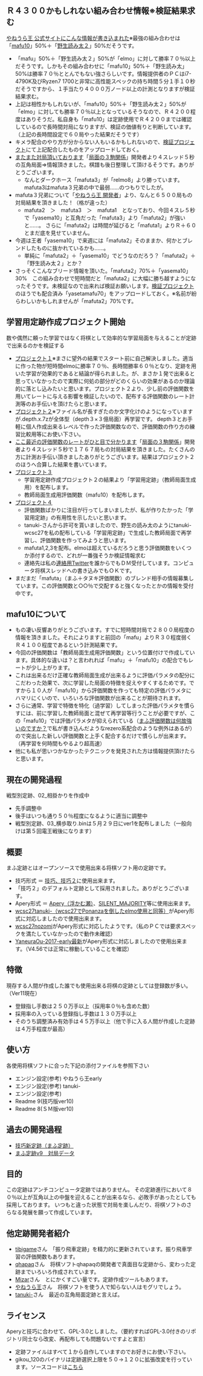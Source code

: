﻿## Ｒ４３００かもしれない組み合わせ情報※検証結果求む
[やねうら王 公式サイトにこんな情報が書き込まれた](http://yaneuraou.yaneu.com/2017/07/08/%e3%81%be%e3%81%b5%e8%a9%95%e4%be%a1%e9%96%a2%e6%95%b0%e3%81%af%e4%bd%95%e6%95%85%e5%bc%b7%e3%81%84%e3%81%ae%e3%81%a7%e3%81%99%e3%81%8b%ef%bc%9f/#comment-14783)※最強の組み合わせは「[mafu10](https://github.com/mafu-opening-theory/Shogi_opening_theory/releases/tag/v3.0)」50%＋「[野生読み太２](http://ii.ttlv.jp/learn_yomita.html)」50%だそうです。
- 「mafu」50%＋「野生読み太２」50%が「elmo」に対して勝率７０％以上だそうです。しかもその組み合わせに「mafu10」50%＋「野生読み太」50%は勝率７０％ととんでもない強さらしいです。情報提供者のＰＣはi7-4790K及びRyzen7 1700と非常に高性能スペックの持ち時間５分１手１０秒だそうですから、１手当たり４０００万ノード以上の計測となりますが検証結果求む。
- 上記は相性かもしれないが、「mafu10」50%＋「野生読み太２」50%が「elmo」に対しても勝率７０％以上となっているそうなので、Ｒ４２００程度はありそうだ。私自身も「mafu10」は定跡使用でＲ４２００までは確認しているので長時間対局になりますが、検証の価値有りと判断しています。（上記の長時間設定で６０局やった結果だそうです）
- キメラ配合のやり方が分からない人もいるかもしれないので、[検証プロジェクト](https://github.com/mafu-opening-theory/Shogi_opening_theory/releases/tag/v5.0)にて上記配合したものをアップロードしておく。
- [またまた対局頂いております](http://ii.ttlv.jp/20170711/)「[局面の３駒関係](http://ii.ttlv.jp/)」開発者より４スレッド５秒の互角局面⇒情報頂きました。棋譜も後日整理して頂けるそうです。ありがとうございます。
	- なんとダークホース「mafuta3」が「relmo8」より勝っています。mafuta3はmafuta３兄弟の中で最弱……のつもりでしたが。
- mafuta３兄弟について「[やねうら王 開発者](https://github.com/yaneurao/YaneuraOu)」より、なんと６５００局もの対局結果を頂きました！（格が違った）
	- mafuta2　＞　mafuta3　＞　mafuta1　となっており、今回４スレ５秒で「yasema10」と互角だった「mafuta3」より「mafuta2」が強いと……。 さらに「mafuta2」は時間が延びると「mafuta1」よりＲ＋６０とまだ底を見せていません。
- 今週は王者「yasema10」で来週には「mafuta2」そのままか、何かとブレンドしたものに抜かれているかも……。
	- 単純に「mafuta2」＋「yasema10」でどうなのだろう？「mafuta2」＋「野生読み太２」とか？
- さっそくこんなブリード情報を頂いた。「mafuta2」70%＋「yasema10」30%　この組み合わせで短時間だと「mafuta2」に大幅に勝ち越すようになったそうです。未検証なので出来れば検証お願いします。[検証プロジェクト](https://github.com/mafu-opening-theory/Shogi_opening_theory/releases/tag/v5.0)のほうでも配合済み「yasetamafu70」をアップロードしておく。※名前が紛らわしいかもしれませんが「mafuta2」70%です。

## 学習用定跡作成プロジェクト開始
数や偶然に頼った学習ではなく将棋として効率的な学習局面を与えることが定跡で出来るのかを検証する
- [プロジェクト１](https://github.com/mafu-opening-theory/Shogi_opening_theory/releases/tag/v1.0)※まさに望外の結果でスタート前に自己解決しました。適当に作った物が短時間elmoに勝率７０％、長時間勝率６０％となり、定跡を用いた学習が効果的であると結論が得られました。が、まさか１発で出来ると思っていなかったので実際に何処の部分がどのくらいの効果があるのか理論的に落とし込みたいと思います。プロジェクト２より、少し前の評価関数を用いてレートに与える影響を検証したいので、配布する評価関数のレート計測等のお手伝いを頂けたらと思います。
- [プロジェクト２](https://github.com/mafu-opening-theory/Shogi_opening_theory/releases/tag/v2.0)※ファイル名が長すぎたのか文字化けのようになっていますが.depth.x.7zが全体型（depth３×３億局面）再学習です。
depth３とお手軽に個人作成出来るレベルで作った評価関数なので、評価関数の作り方の練習比較用等にお使い下さい。
- [ここ最近の評価関数のレートがひと目で分かります](http://ii.ttlv.jp/20170707/)「[局面の３駒関係](http://ii.ttlv.jp/)」開発者より４スレッド５秒で１７６７局もの対局結果を頂きました。たくさんの方に計測お手伝い頂きましたありがとうございます。結果はプロジェクト２のほうへ合算した結果を書いています。
- [プロジェクト３](https://github.com/mafu-opening-theory/Shogi_opening_theory/releases/tag/v3.0)
	- 学習用定跡作成プロジェクト２の結果より「学習用定跡」（教師局面生成用）を配布します。
	- 教師局面生成用評価関数（mafu10）を配布します。
- [プロジェクト４](https://github.com/mafu-opening-theory/Shogi_opening_theory/releases/tag/v4.0)
	- 評価関数ばかりに注目が行ってしまいましたが、私が作りたかった「学習用定跡」の有用性を示したいと思います。
	- tanuki-さんから許可を貰いましたので、野生の読み太のようにtanuki-wcsc27を私の配布している「学習用定跡」で生成した教師局面で再学習し、評価関数を作ってみようと思います。
	- mafuta1,2,3を配布。elmoは超えているだろうと思う評価関数をいくつか添付するので、どれが一番強そうか検証情報求む
	- 連絡先は私の[連絡用Twitter](https://twitter.com/mafu_op_theory)を誰からでもＤＭ受付しています。コンピュータ将棋スレッドへの書き込みでもＯＫです。
- まだまだ「mafuta」（まふ＋タヌキ評価関数）のブレンド相手の情報募集しています。この評価関数と○○％で交配すると強くなったとかの情報を受付中です。
	
## mafu10について
- もの凄い反響ありがとうございます。すでに短時間対局で２８００局程度の情報を頂きました。それによりますと前回の「mafu」よりＲ３０程度弱くＲ４１００程度であるという計測結果です。
- 今回の評価関数は「教師局面生成用評価関数」という位置付けで作成しています。具体的な違いは？と言われれば「mafu」＋「mafu10」の配合でもレートが少し上がります。
- これは出来るだけ正確な教師局面生成が出来るように評価パラメタの配分にこだわった効果で、次に学習した局面の特徴を捉えやすくするためです。ですから１０人が「mafu10」から評価関数を作っても特定の評価パラメタにハマリにくいので、いろいろな評価関数が出来ることが期待されます。
- さらに通常、学習で特徴を特化（過学習）してしまった評価パラメタを慣らすには、前に学習した教師局面と混ぜて再学習等行うことが必要ですが、この「mafu10」では評価パラメタが抑えられている（[まふ評価関数は何故強いのですか？](http://yaneuraou.yaneu.com/2017/07/08/%e3%81%be%e3%81%b5%e8%a9%95%e4%be%a1%e9%96%a2%e6%95%b0%e3%81%af%e4%bd%95%e6%95%85%e5%bc%b7%e3%81%84%e3%81%ae%e3%81%a7%e3%81%99%e3%81%8b%ef%bc%9f/)で私が書き込んだようなrezero系配合のような例外はあるが）ので突出した新しい評価関数と上手く配合するだけで慣らしが出来ます。（再学習を何時間もやるより超高速）
- 他にも私が思いつかなかったテクニックを発見された方は情報提供頂けたらと思います。

## 現在の開発過程
戦型別定跡、02_相掛かりを作成中
- 先手調整中
- 後手はいつも通り５０％程度になるように適当に調整中
- 戦型別定跡、03_横歩取り.binは５月２９日にver1を配布しました（一般向けは第５回電王戦後になります）

## 概要

まふ定跡とはオープンソースで使用出来る将棋ソフト用の定跡です。

- 技巧形式 ＝ [技巧、技巧２](https://github.com/gikou-official/Gikou/releases)に使用出来ます。
- 「技巧２」のデフォルト定跡として採用されました。ありがとうございます。
- Apery形式 ＝ [Apery（浮かむ瀬）](http://www2.computer-shogi.org/library/)、[SILENT_MAJORITY](https://github.com/Jangja/silent_majority/tree/1.2/bin)等に使用出来ます。
- [wcsc27tanuki-（wcsc27でPonanzaを倒したelmo使用と同等）](https://github.com/nodchip/hakubishin-/releases)がApery形式に対応しましたので使用出来ます。
- [wcsc27nozomi](https://github.com/saihyou/nozomi/releases)がApery形式に対応したようです。（私のＰＣでは要求スペックを満たしていなかったので動作未確認）
- [YaneuraOu-2017-early最新](https://github.com/yaneurao/YaneuraOu/releases)がApery形式に対応しましたので使用出来ます。（V4.56では正常に稼動していることを確認）

## 特徴

現存する人間が作成した誰でも使用出来る将棋の定跡としては登録数が多い。（Ver11現在）
- 登録指し手数は２５０万手以上（採用率０％も含めた数）
- 採用率の入っている登録指し手数は１３０万手以上
- そのうち調整済み有効手は４５万手以上（他で手に入る人間が作成した定跡は４万手程度が最高）

## 使い方

各使用将棋ソフトに合った下記の添付ファイルを参照下さい
- エンジン設定(参考) やねうら王early
- エンジン設定(参考) tanuki-
- エンジン設定(参考)
- Readme 9(技巧版ver10)
- Readme 8(ＳＭ版ver10)

## 過去の開発過程
- [技巧新定跡（まふ定跡）](http://www.uuunuuun.com/single-post/2016/11/06/%E6%8A%80%E5%B7%A7%E6%96%B0%E5%AE%9A%E8%B7%A1)
- [まふ定跡v9　対局データ](http://www.uuunuuun.com/single-post/2017/02/21/%E3%81%BE%E3%81%B5%E5%AE%9A%E8%B7%A1v9-%E5%AF%BE%E5%B1%80%E3%83%87%E3%83%BC%E3%82%BF)

## 目的

この定跡はアンチコンピュータ定跡ではありません。
その定跡進行において８０％以上が互角以上の中盤を迎えることが出来るなら、必敗手があったとしても採用しております。
いつもと違った状態で対局を楽しんだり、将棋ソフトのさらなる発展を願って作成しています。

## 他定跡開発者紹介
- [tibigame](https://github.com/tibigame/HandicappedRook)さん　「振り飛車定跡」を精力的に更新されています。振り飛車学習の評価関数もあります。
- [qhapaq](http://qhapaq.hatenablog.com/)さん　将棋ソフトqhapaqの開発者で真面目な定跡から、変わった定跡までいろいろ作成されています。
- [Mizar](https://onedrive.live.com/?authkey=%21APkeK0WwOdWpE8Y&id=37F98B3BB93213CD%21636&cid=37F98B3BB93213CD)さん　とにかくすごい量です。定跡作成ツールもあります。
- [やねうら王](https://github.com/yaneurao/YaneuraOu)さん　将棋ソフトを使う人で知らない人はモグリでしょう。
- [tanuki-](https://github.com/nodchip/hakubishin-/releases)さん　最近の互角局面定跡と言えば。

## ライセンス

Aperyと技巧に合わせて、GPL-3.0としました。（要約すればGPL-3.0付きのリポジトリ同士なら改変、再配布しても問題ないですよと宣言）
- 定跡ファイルはすべて１から自作していますのでお好きにお使い下さい。
- gikou_120のバイナリは定跡選択上限を５０→１２０に拡張改変を行っています。ソースコードは[こちら](http://www.uuunuuun.com/single-post/2016/11/06/%E6%8A%80%E5%B7%A7%E6%96%B0%E5%AE%9A%E8%B7%A1)
